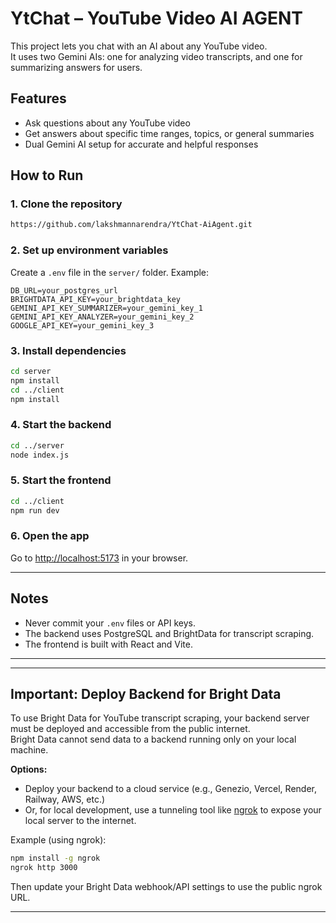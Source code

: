 # YtChat – YouTube Video AI AGENT

This project lets you chat with an AI about any YouTube video.  
It uses two Gemini AIs: one for analyzing video transcripts, and one for summarizing answers for users.

## Features

- Ask questions about any YouTube video
- Get answers about specific time ranges, topics, or general summaries
- Dual Gemini AI setup for accurate and helpful responses

## How to Run

### 1. Clone the repository

```bash
https://github.com/lakshmannarendra/YtChat-AiAgent.git

```

### 2. Set up environment variables

Create a `.env` file in the `server/` folder. Example:

```
DB_URL=your_postgres_url
BRIGHTDATA_API_KEY=your_brightdata_key
GEMINI_API_KEY_SUMMARIZER=your_gemini_key_1
GEMINI_API_KEY_ANALYZER=your_gemini_key_2
GOOGLE_API_KEY=your_gemini_key_3
```

### 3. Install dependencies

```bash
cd server
npm install
cd ../client
npm install
```

### 4. Start the backend

```bash
cd ../server
node index.js
```

### 5. Start the frontend

```bash
cd ../client
npm run dev
```

### 6. Open the app

Go to [http://localhost:5173](http://localhost:5173) in your browser.

---

## Notes

- Never commit your `.env` files or API keys.
- The backend uses PostgreSQL and BrightData for transcript scraping.
- The frontend is built with React and Vite.

---
---
## Important: Deploy Backend for Bright Data

To use Bright Data for YouTube transcript scraping, your backend server must be deployed and accessible from the public internet.  
Bright Data cannot send data to a backend running only on your local machine.

**Options:**
- Deploy your backend to a cloud service (e.g., Genezio, Vercel, Render, Railway, AWS, etc.)
- Or, for local development, use a tunneling tool like [ngrok](https://ngrok.com/) to expose your local server to the internet.

Example (using ngrok):

```bash
npm install -g ngrok
ngrok http 3000
```
Then update your Bright Data webhook/API settings to use the public ngrok URL.

---

